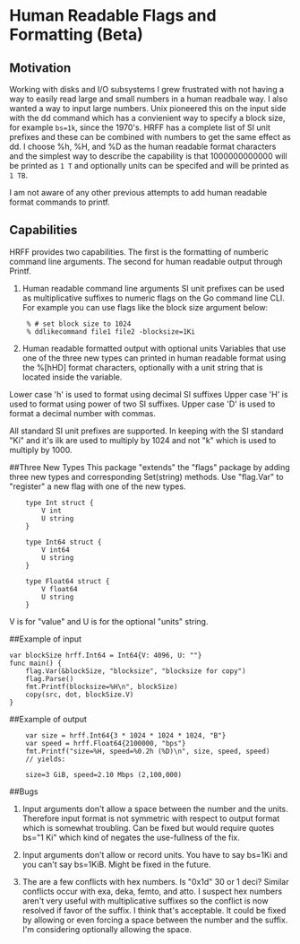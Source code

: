 Human Readable Flags and Formatting (Beta)
==========================================

Motivation
----------
Working with disks and I/O subsystems I grew frustrated with not having a way to easily read large and small numbers in a human readbale way. I also wanted a way to input large numbers. Unix pioneered this on the input side with the dd command which has a convienient way to specify a block size, for example `bs=1k`, since the 1970's. HRFF has a complete list of SI unit prefixes and these can be combined with numbers to get the same effect as dd. I choose %h, %H, and %D as the human readable format characters and the simplest way to describe the capability is that 1000000000000 will be printed as `1 T` and optionally units can be specifed and will be printed as `1 TB`.

I am not aware of any other previous attempts to add human readable format commands to printf.

Capabilities
------------
HRFF provides two capabilities. The first is
 the formatting of numberic command line arguments. The second for human readable output through Printf.

1. Human readable command line arguments
SI unit prefixes can be used as multiplicative suffixes to numeric flags on the Go command line CLI. For example you can use flags like the block size argument below:

		% # set block size to 1024
		% ddlikecommand file1 file2 -blocksize=1Ki

2. Human readable formatted output with optional units
Variables that use one of the three new types can printed in human readable format using the %[hHD] format characters, optionally with a unit string that is located inside the variable.

Lower case 'h' is used to format using decimal SI suffixes
Upper case 'H' is used to format using power of two SI suffixes.
Upper case 'D' is used to format a decimal number with commas.

All standard SI unit prefixes are supported. In keeping with the SI standard "Ki" and it's ilk are used to multiply by 1024 and not "k" which is used to multiply by 1000.

##Three New Types
This package "extends" the "flags" package by adding three new types and corresponding Set(string) methods. Use "flag.Var" to "register" a new flag with one of the new types.

		type Int struct {
			V int
			U string
		}
		
		type Int64 struct {
			V int64
			U string
		}
		
		type Float64 struct {
			V float64
			U string
		}
V is for "value" and U is for the optional "units" string.

##Example of input

	var blockSize hrff.Int64 = Int64{V: 4096, U: ""}
	func main() {
		flag.Var(&blockSize, "blocksize", "blocksize for copy")
		flag.Parse()
		fmt.Printf(blocksize=%H\n", blockSize)
		copy(src, dot, blockSize.V)
	}
	
##Example of output

		var size = hrff.Int64{3 * 1024 * 1024 * 1024, "B"}
		var speed = hrff.Float64{2100000, "bps"}
		fmt.Printf("size=%H, speed=%0.2h (%D)\n", size, speed, speed)
		// yields:
		
		size=3 GiB, speed=2.10 Mbps (2,100,000)


##Bugs
1. Input arguments don't allow a space between the number and the units. Therefore input format is not symmetric with respect to output format which is somewhat troubling. Can be fixed but would require quotes bs="1 Ki" which kind of negates the use-fullness of the fix.

2. Input arguments don't allow or record units. You have to say bs=1Ki and you can't say bs=1KiB. Might be fixed in the future.

3. The are a few conflicts with hex numbers. Is "0x1d" 30 or 1 deci? Similar conflicts occur with exa, deka, femto, and atto. I suspect hex numbers aren't very useful with multiplicative suffixes so the conflict is now resolved if favor of the suffix. I think that's acceptable. It could be fixed by allowing or even forcing a space between the number and the suffix. I'm considering optionally allowing the space.


